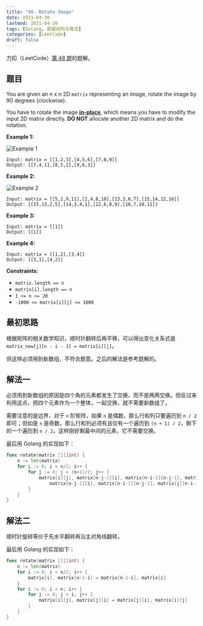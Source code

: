 ```yaml
---
title: "48. Rotate Image"
date: 2021-04-30
lastmod: 2021-04-30
tags: [Golang, 数据结构与算法]
categories: [LeetCode]
draft: false
---
```


力扣（LeetCode）[第 48 题](https://leetcode-cn.com/problems/rotate-image)的题解。

<!--more-->

## 题目

You are given an _n_ x _n_ 2D `matrix` representing an image, rotate the image by 90 degrees (clockwise).

You have to rotate the image [**in-place**](https://en.wikipedia.org/wiki/In-place_algorithm), which means you have to modify the input 2D matrix directly. **DO NOT** allocate another 2D matrix and do the rotation.

**Example 1:**

![Example 1](/images/leetcode/daily/48-rotate-image/mat1.jpg)

```text
Input: matrix = [[1,2,3],[4,5,6],[7,8,9]]
Output: [[7,4,1],[8,5,2],[9,6,3]]
```

**Example 2:**

![Example 2](/images/leetcode/daily/48-rotate-image/mat2.jpg)

```text
Input: matrix = [[5,1,9,11],[2,4,8,10],[13,3,6,7],[15,14,12,16]]
Output: [[15,13,2,5],[14,3,4,1],[12,6,8,9],[16,7,10,11]]
```

**Example 3:**

```text
Input: matrix = [[1]]
Output: [[1]]
```

**Example 4:**

```text
Input: matrix = [[1,2],[3,4]]
Output: [[3,1],[4,2]]
```

**Constraints:**

- `matrix.length == n`
- `matrix[i].length == n`
- `1 <= n <= 20`
- `-1000 <= matrix[i][j] <= 1000`

## 最初思路

根据矩阵的相关数学知识，顺时针翻转后再平移，可以得出变化关系式是 `matrix_new[j][n - i - 1] = matrix[i][j]`。

但这样必须用到新数组，不符合题意。之后的解法是参考题解的。

## 解法一

必须用到新数组的原因是四个角的元素都发生了交换，而不是两两交换。但反过来利用这点，把四个元素作为一个整体，一起交换，就不需要新数组了。

需要注意的是边界，对于 `n` 阶矩阵，如果 `n` 是偶数，那么行和列只要遍历到 `n / 2` 即可；但如是 `n` 是奇数，那么行和列必须有且仅有一个遍历到 `(n + 1) / 2`，剩下的一个遍历到 `n / 2`，这样刚好剩最中间的元素，它不需要交换。

最后用 Golang 的实现如下：

```go
func rotate(matrix [][]int) {
    n := len(matrix)
    for i := 0; i < n/2; i++ {
        for j := 0; j < (n+1)/2; j++ {
            matrix[i][j], matrix[n-j-1][i], matrix[n-i-1][n-j-1], matrix[j][n-i-1] =
                matrix[n-j-1][i], matrix[n-i-1][n-j-1], matrix[j][n-i-1], matrix[i][j]
        }
    }
}
```

## 解法二

顺时针旋转等价于先水平翻转再沿主对角线翻转。

最后用 Golang 的实现如下：

```go
func rotate(matrix [][]int) {
    n := len(matrix)
    for i := 0; i < n/2; i++ {
        matrix[i], matrix[n-1-i] = matrix[n-1-i], matrix[i]
    }
    for i := 0; i < n; i++ {
        for j := 0; j < i; j++ {
            matrix[i][j], matrix[j][i] = matrix[j][i], matrix[i][j]
        }
    }
}
```
